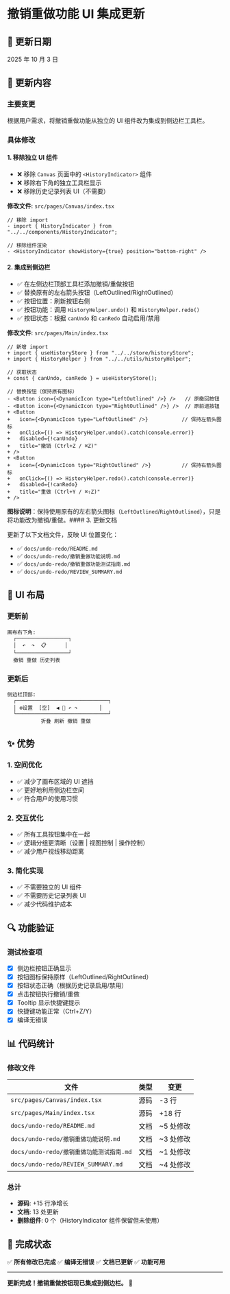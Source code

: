 # 撤销重做功能 UI 集成更新

## 📝 更新日期

2025 年 10 月 3 日

## 🎯 更新内容

### 主要变更

根据用户需求，将撤销重做功能从独立的 UI 组件改为集成到侧边栏工具栏。

### 具体修改

#### 1. 移除独立 UI 组件

- ❌ 移除 `Canvas` 页面中的 `<HistoryIndicator>` 组件
- ❌ 移除右下角的独立工具栏显示
- ❌ 移除历史记录列表 UI（不需要）

**修改文件**: `src/pages/Canvas/index.tsx`

```tsx
// 移除 import
- import { HistoryIndicator } from "../../components/HistoryIndicator";

// 移除组件渲染
- <HistoryIndicator showHistory={true} position="bottom-right" />
```

#### 2. 集成到侧边栏

- ✅ 在左侧边栏顶部工具栏添加撤销/重做按钮
- ✅ 替换原有的左右箭头按钮（LeftOutlined/RightOutlined）
- ✅ 按钮位置：刷新按钮右侧
- ✅ 按钮功能：调用 `HistoryHelper.undo()` 和 `HistoryHelper.redo()`
- ✅ 按钮状态：根据 `canUndo` 和 `canRedo` 自动启用/禁用

**修改文件**: `src/pages/Main/index.tsx`

```tsx
// 新增 import
+ import { useHistoryStore } from "../../store/historyStore";
+ import { HistoryHelper } from "../../utils/historyHelper";

// 获取状态
+ const { canUndo, canRedo } = useHistoryStore();

// 替换按钮（保持原有图标）
- <Button icon={<DynamicIcon type="LeftOutlined" />} />   // 原撤回按钮
- <Button icon={<DynamicIcon type="RightOutlined" />} />  // 原前进按钮
+ <Button
+   icon={<DynamicIcon type="LeftOutlined" />}           // 保持左箭头图标
+   onClick={() => HistoryHelper.undo().catch(console.error)}
+   disabled={!canUndo}
+   title="撤销 (Ctrl+Z / ⌘Z)"
+ />
+ <Button
+   icon={<DynamicIcon type="RightOutlined" />}          // 保持右箭头图标
+   onClick={() => HistoryHelper.redo().catch(console.error)}
+   disabled={!canRedo}
+   title="重做 (Ctrl+Y / ⌘⇧Z)"
+ />
```

**图标说明**：保持使用原有的左右箭头图标（`LeftOutlined`/`RightOutlined`），只是将功能改为撤销/重做。#### 3. 更新文档

更新了以下文档文件，反映 UI 位置变化：

- ✅ `docs/undo-redo/README.md`
- ✅ `docs/undo-redo/撤销重做功能说明.md`
- ✅ `docs/undo-redo/撤销重做功能测试指南.md`
- ✅ `docs/undo-redo/REVIEW_SUMMARY.md`

## 🎨 UI 布局

### 更新前

```
画布右下角:
  ┌─────────────────┐
  │  ↶  ↷  📋      │
  └─────────────────┘
  撤销 重做 历史列表
```

### 更新后

```
侧边栏顶部:
  ┌──────────────────────────────┐
  │ ⚙设置  [空]  ◀ 🔄 ↶ ↷       │
  └──────────────────────────────┘
           折叠 刷新 撤销 重做
```

## ✨ 优势

### 1. 空间优化

- ✅ 减少了画布区域的 UI 遮挡
- ✅ 更好地利用侧边栏空间
- ✅ 符合用户的使用习惯

### 2. 交互优化

- ✅ 所有工具按钮集中在一起
- ✅ 逻辑分组更清晰（设置 | 视图控制 | 操作控制）
- ✅ 减少用户视线移动距离

### 3. 简化实现

- ✅ 不需要独立的 UI 组件
- ✅ 不需要历史记录列表 UI
- ✅ 减少代码维护成本

## 🔍 功能验证

### 测试检查项

- [x] 侧边栏按钮正确显示
- [x] 按钮图标保持原样（LeftOutlined/RightOutlined）
- [x] 按钮状态正确（根据历史记录启用/禁用）
- [x] 点击按钮执行撤销/重做
- [x] Tooltip 显示快捷键提示
- [x] 快捷键功能正常（Ctrl+Z/Y）
- [x] 编译无错误

## 📊 代码统计

### 修改文件

| 文件                                     | 类型 | 变更      |
| ---------------------------------------- | ---- | --------- |
| `src/pages/Canvas/index.tsx`             | 源码 | -3 行     |
| `src/pages/Main/index.tsx`               | 源码 | +18 行    |
| `docs/undo-redo/README.md`               | 文档 | ~5 处修改 |
| `docs/undo-redo/撤销重做功能说明.md`     | 文档 | ~3 处修改 |
| `docs/undo-redo/撤销重做功能测试指南.md` | 文档 | ~1 处修改 |
| `docs/undo-redo/REVIEW_SUMMARY.md`       | 文档 | ~4 处修改 |

### 总计

- **源码**: +15 行净增长
- **文档**: 13 处更新
- **删除组件**: 0 个（HistoryIndicator 组件保留但未使用）

## 🎉 完成状态

✅ **所有修改已完成**
✅ **编译无错误**
✅ **文档已更新**
✅ **功能可用**

---

**更新完成！撤销重做按钮现已集成到侧边栏。** 🚀
